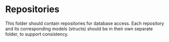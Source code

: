 # Repositories
This folder should contain repositories for database access.
Each repository and its corresponding models (structs) should be in their own separate folder, to support consistency.